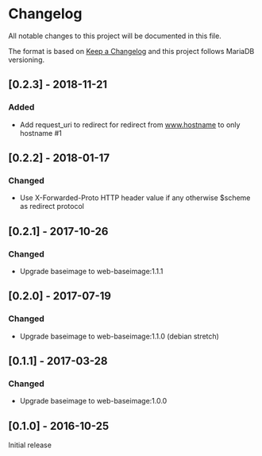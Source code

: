 # Changelog
All notable changes to this project will be documented in this file.

The format is based on [Keep a Changelog](http://keepachangelog.com/en/1.0.0/)
and this project follows MariaDB versioning.

## [0.2.3] - 2018-11-21
### Added
  - Add request_uri to redirect for redirect from www.hostname to only hostname #1

## [0.2.2] - 2018-01-17
### Changed
  - Use X-Forwarded-Proto HTTP header value if any otherwise $scheme as redirect protocol

## [0.2.1] - 2017-10-26
### Changed
  - Upgrade baseimage to web-baseimage:1.1.1

## [0.2.0] - 2017-07-19
### Changed
  - Upgrade baseimage to web-baseimage:1.1.0 (debian stretch)

## [0.1.1] - 2017-03-28
### Changed
  - Upgrade baseimage to web-baseimage:1.0.0

## [0.1.0] - 2016-10-25
Initial release
